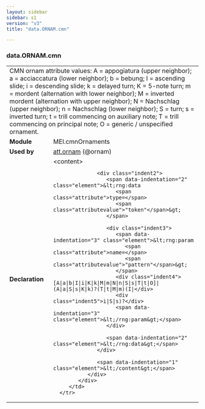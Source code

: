 ```yaml
---
layout: sidebar
sidebar: s1
version: "v3"
title: "data.ORNAM.cmn"

---
```


<div class="macroSpec">
   <h3 id="data.ORNAM.cmn">data.ORNAM.cmn</h3>
   <table class="wovenodd">
      <tr>
         <td colspan="2" class="wovenodd-col2">CMN ornam attribute values: A = appogiatura (upper neighbor); a = acciaccatura (lower
            neighbor); b = bebung; I = ascending slide; i = descending slide; k = delayed turn;
            K =
            5-note turn; m = mordent (alternation with lower neighbor); M = inverted mordent
            (alternation with upper neighbor); N = Nachschlag (upper neighbor); n = Nachschlag
            (lower
            neighbor); S = turn; s = inverted turn; t = trill commencing on auxiliary note; T
            = trill
            commencing on principal note; O = generic / unspecified ornament.
         </td>
      </tr>
      <tr>
         <td class="wovenodd-col1">
            <strong>Module</strong>
         </td>
         <td class="wovenodd-col2">MEI.cmnOrnaments</td>
      </tr>
      <tr>
         <td class="wovenodd-col1">
            <strong>Used by</strong>
         </td>
         <td class="wovenodd-col2">
            <div class="parent">
               <a class="link_odd_classSpec" href="{{ site.baseurl }}/{{ page.version }}/attribute-classes/att.ornam.html">att.ornam</a> (@ornam)
            </div>
         </td>
      </tr>
      <tr>
         <td class="wovenodd-col1">
            <strong>Declaration</strong>
         </td>
         <td class="wovenodd-col2">
            <div xml:space="preserve" class="pre">
               <div class="indent1">
                  <span data-indentation="1" class="element">&lt;content&gt;</span>
                  
                  <div class="indent2">
                     <span data-indentation="2" class="element">&lt;rng:data 
                        <span class="attribute">type=</span>
                        <span class="attributevalue">"token"</span>&gt;
                     </span>
                     
                     <div class="indent3">
                        <span data-indentation="3" class="element">&lt;rng:param 
                           <span class="attribute">name=</span>
                           <span class="attributevalue">"pattern"</span>&gt;
                        </span>
                        <div class="indent4">[A|a|b|I|i|K|k|M|m|N|n|S|s|T|t|O]|(A|a|S|s|K|k)?(T|t|M|m)(I|</div>
                        <div class="indent5">i|S|s)?</div>
                        <span data-indentation="3" class="element">&lt;/rng:param&gt;</span>
                     </div>
                     
                     <span data-indentation="2" class="element">&lt;/rng:data&gt;</span>
                  </div>
                  
                  <span data-indentation="1" class="element">&lt;/content&gt;</span>
               </div>
            </div>
         </td>
      </tr>
   </table>
</div>